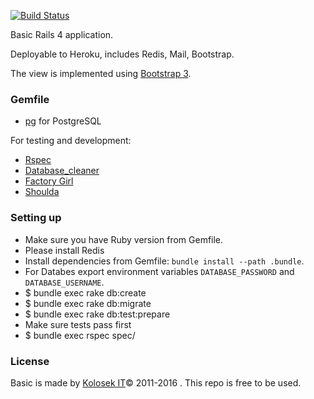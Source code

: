 <a href='https://semaphoreci.com/kolosek/basic'> <img src='https://semaphoreci.com/api/v1/kolosek/basic/branches/master/badge.svg' alt='Build Status'></a>

Basic Rails 4 application. 

Deployable to Heroku, includes Redis, Mail, Bootstrap.

The view is implemented using [Bootstrap 3](http://getbootstrap.com/).

### Gemfile

- [pg](http://rubygems.org/gems/pg) for PostgreSQL

For testing and development:

- [Rspec](https://github.com/dchelimsky/rspec)
- [Database_cleaner](https://github.com/bmabey/database_cleaner)
- [Factory Girl](https://github.com/thoughtbot/factory_girl_rails)
- [Shoulda](https://github.com/thoughtbot/shoulda)

### Setting up

- Make sure you have Ruby version from Gemfile.
- Please install Redis
- Install dependencies from Gemfile: `bundle install --path .bundle`.
- For Databes export environment variables `DATABASE_PASSWORD` and `DATABASE_USERNAME`.
- $ bundle exec rake db:create
- $ bundle exec rake db:migrate
- $ bundle exec rake db:test:prepare
- Make sure tests pass first
- $ bundle exec rspec spec/

### License

Basic is made by [Kolosek IT](http://kolosek.com)© 2011-2016 . This repo is free to be used.